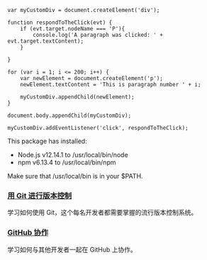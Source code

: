 ```
var myCustomDiv = document.createElement('div');

function respondToTheClick(evt) {
    if (evt.target.nodeName === 'P'){
        console.log('A paragraph was clicked: ' + evt.target.textContent);
    }
    
}

for (var i = 1; i <= 200; i++) {
    var newElement = document.createElement('p');
    newElement.textContent = 'This is paragraph number ' + i;

    myCustomDiv.appendChild(newElement);
}

document.body.appendChild(myCustomDiv);

myCustomDiv.addEventListener('click', respondToTheClick);
```

This package has installed:

-   Node.js v12.14.1 to /usr/local/bin/node
-   npm v6.13.4 to /usr/local/bin/npm

Make sure that /usr/local/bin is in your $PATH.


### [用 Git 进行版本控制](https://cn.udacity.com/course/version-control-with-git--ud123)
学习如何使用 Git，这个每名开发者都需要掌握的流行版本控制系统。
### [GitHub 协作](https://cn.udacity.com/course/github-collaboration--ud456)
学习如何与其他开发者一起在 GitHub 上协作。
<!--stackedit_data:
eyJoaXN0b3J5IjpbNzc5MjU2OTY2XX0=
-->